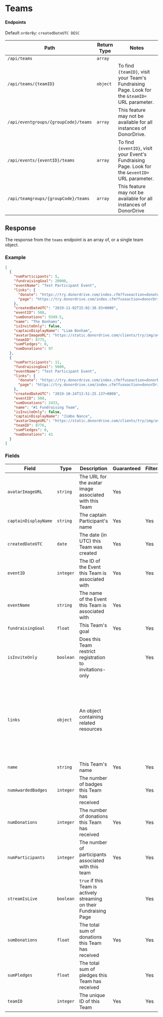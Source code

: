 # Teams

#### Endpoints

Default `orderBy`: `createdDateUTC DESC`

|Path|Return Type|Notes|
|---|---|---|
|`/api/teams`|`array`||
|`/api/teams/{teamID}`|`object`|To find `{teamID}`, visit your Team's Fundraising Page. Look for the `&teamID=` URL parameter.|
|`/api/eventgroups/{groupCode}/teams`|`array`|This feature may not be available for all instances of DonorDrive.|
|`/api/events/{eventID}/teams`|`array`|To find `{eventID}`, visit your Event's Fundraising Page. Look for the `&eventID=` URL parameter.|
|`/api/teamgroups/{groupCode}/teams`|`array`|This feature may not be available for all instances of DonorDrive|

## Response

The response from the `teams` endpoint is an array of, or a single team object.

### Example

```json
[
  {
    "numParticipants": 5,
    "fundraisingGoal": 20000,
    "eventName": "Test Participant Event",
    "links": {
      "donate": "https://try.donordrive.com/index.cfm?fuseaction=donate.team&teamID=8775",
      "page": "https://try.donordrive.com/index.cfm?fuseaction=donorDrive.team&teamID=8775"
    },
    "createdDateUTC": "2019-11-02T15:02:38.93+0000",
    "eventID": 508,
    "sumDonations": 9349.5,
    "name": "The Bonhams",
    "isInviteOnly": false,
    "captainDisplayName": "Liam Bonham",
    "avatarImageURL": "https://static.donordrive.com/clients/try/img/avatar-team-default.gif",
    "teamID": 8775,
    "sumPledges": 0,
    "numDonations": 97
  },
  {
    "numParticipants": 11,
    "fundraisingGoal": 5000,
    "eventName": "Test Participant Event",
    "links": {
      "donate": "https://try.donordrive.com/index.cfm?fuseaction=donorDrive.team&teamID=8776",
      "page": "https://try.donordrive.com/index.cfm?fuseaction=donorDrive.team&teamID=8776"
    },
    "createdDateUTC": "2019-10-24T13:51:25.137+0000",
    "eventID": 508,
    "sumDonations": 2433,
    "name": "#1 Fundraising Team",
    "isInviteOnly": false,
    "captainDisplayName": "Jimbo Nance",
    "avatarImageURL": "https://static.donordrive.com/clients/try/img/avatar-team-default.gif",
    "teamID": 8776,
    "sumPledges": 0,
    "numDonations": 41
  }
]
```

### Fields

|Field|Type|Description|Guaranteed|Filterable|Notes|
|---|---|---|---|---|---|
|`avatarImageURL`|`string`|The URL for the avatar image associated with this Team|Yes|||
|`captainDisplayName`|`string`|The captain Participant's name|Yes|Yes||
|`createdDateUTC`|`date`|The date (in UTC) this Team was created|Yes|Yes|ISO-8601 format|
|`eventID`|`integer`|The ID of the Event this Team is associated with|Yes|Yes||
|`eventName`|`string`|The name of the Event this Team is associated with|Yes|||
|`fundraisingGoal`|`float`|This Team's goal|Yes|Yes||
|`isInviteOnly`|`boolean`|Does this Team restrict registration to invitations-only||Yes||
|`links`|`object`|An object containing related resources|||`donate`: The donation URL for this Team<br />`page`: The URL for this Team's Fundraising Page<br />`stream`: The URL for the Live Fundraising(TM) stream associated with this Team|
|`name`|`string`|This Team's name|Yes|Yes||
|`numAwardedBadges`|`integer`|The number of badges this Team has received||Yes|Added: 1.2|
|`numDonations`|`integer`|The number of donations this Team has received|Yes|Yes||
|`numParticipants`|`integer`|The number of participants associated with this team|Yes|Yes||
|`streamIsLive`|`boolean`|`true` if this Team is actively streaming on their Fundraising Page||Yes||
|`sumDonations`|`float`|The total sum of donations this Team has received|Yes|Yes||
|`sumPledges`|`float`|The total sum of pledges this Team has received||Yes||
|`teamID`|`integer`|The unique ID of this Team|Yes|Yes||
